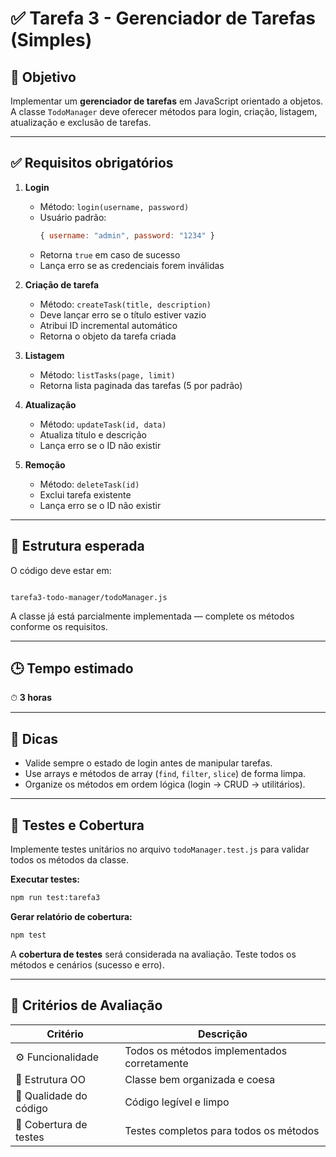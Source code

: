 # ✅ Tarefa 3 - Gerenciador de Tarefas (Simples)

## 🎯 Objetivo
Implementar um **gerenciador de tarefas** em JavaScript orientado a objetos.  
A classe `TodoManager` deve oferecer métodos para login, criação, listagem, atualização e exclusão de tarefas.

---

## ✅ Requisitos obrigatórios

1. **Login**
   - Método: `login(username, password)`
   - Usuário padrão:
     ```js
     { username: "admin", password: "1234" }
     ```
   - Retorna `true` em caso de sucesso  
   - Lança erro se as credenciais forem inválidas

2. **Criação de tarefa**
   - Método: `createTask(title, description)`
   - Deve lançar erro se o título estiver vazio
   - Atribui ID incremental automático
   - Retorna o objeto da tarefa criada

3. **Listagem**
   - Método: `listTasks(page, limit)`
   - Retorna lista paginada das tarefas (5 por padrão)

4. **Atualização**
   - Método: `updateTask(id, data)`
   - Atualiza título e descrição
   - Lança erro se o ID não existir

5. **Remoção**
   - Método: `deleteTask(id)`
   - Exclui tarefa existente
   - Lança erro se o ID não existir

---

## 🧩 Estrutura esperada

O código deve estar em:
````

tarefa3-todo-manager/todoManager.js

````

A classe já está parcialmente implementada — complete os métodos conforme os requisitos.

---

## 🕒 Tempo estimado

⏱ **3 horas**

---

## 💬 Dicas

* Valide sempre o estado de login antes de manipular tarefas.
* Use arrays e métodos de array (`find`, `filter`, `slice`) de forma limpa.
* Organize os métodos em ordem lógica (login → CRUD → utilitários).

---

## 🧪 Testes e Cobertura

Implemente testes unitários no arquivo `todoManager.test.js` para validar todos os métodos da classe.

**Executar testes:**
```bash
npm run test:tarefa3
```

**Gerar relatório de cobertura:**
```bash
npm test
```

A **cobertura de testes** será considerada na avaliação. Teste todos os métodos e cenários (sucesso e erro).

---

## 🧠 Critérios de Avaliação

| Critério               | Descrição                                   |
| ---------------------- | ------------------------------------------- |
| ⚙️ Funcionalidade      | Todos os métodos implementados corretamente |
| 🧩 Estrutura OO        | Classe bem organizada e coesa               |
| 🧹 Qualidade do código | Código legível e limpo                      |
| 🧪 Cobertura de testes | Testes completos para todos os métodos      |
